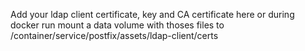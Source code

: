 Add your ldap client certificate, key and CA certificate here
or during docker run mount a data volume with thoses files to /container/service/postfix/assets/ldap-client/certs
